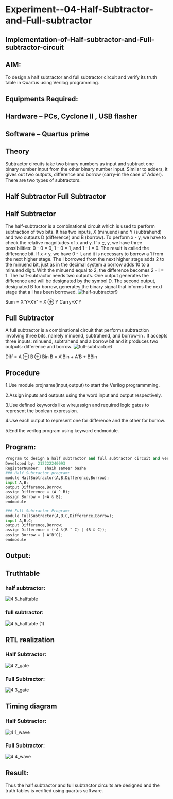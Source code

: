 # Experiment--04-Half-Subtractor-and-Full-subtractor
## Implementation-of-Half-subtractor-and-Full-subtractor-circuit
## AIM:
To design a half subtractor and full subtractor circuit and verify its truth table in Quartus using Verilog programming.

## Equipments Required:
## Hardware – PCs, Cyclone II , USB flasher
## Software – Quartus prime
## Theory
Subtractor circuits take two binary numbers as input and subtract one binary number input from the other binary number input. Similar to adders, it gives out two outputs, difference and borrow (carry-in the case of Adder). There are two types of subtractors.

## Half Subtractor Full Subtractor
## Half Subtractor
The half-subtractor is a combinational circuit which is used to perform subtraction of two bits. It has two inputs, X (minuend) and Y (subtrahend) and two outputs D (difference) and B (borrow). To perform x - y, we have to check the relative magnitudes of x and y. If x ;;, y, we have three possibilities: 0 - 0 = 0, 1 - 0 = 1, and 1 - I = 0. The result is called the difference bit. If x < y, we have 0 - I, and it is necessary to borrow a 1 from the next higher stage. The I borrowed from the next higher stage adds 2 to the minuend bit, just as in the decimal system a borrow adds 10 to a minuend digit. With the minuend equal to 2, the difference becomes 2 - I = 1. The half-subtractor needs two outputs. One output generates the difference and will be designated by the symbol D. The second output, designated B for borrow, generates the binary signal that informs the next stage that a I has been borrowed.
![half-subtractor9](https://user-images.githubusercontent.com/36288975/166112538-58c3bc7c-ee5d-4e6a-ac8d-8e8328efe27a.png)


Sum = X'Y+XY' = X ⊕ Y
Carry=X'Y

## Full Subtractor
A full subtractor is a combinational circuit that performs subtraction involving three bits, namely minuend, subtrahend, and borrow-in . It accepts three inputs: minuend, subtrahend and a borrow bit and it produces two outputs: difference and borrow. 
![full-subtractor6](https://user-images.githubusercontent.com/36288975/166112541-24c68359-3de8-4674-ae22-8272ffc385ed.png)


Diff = A ⊕ B ⊕ Bin B = A'Bin + A'B + BBin

## Procedure
1.Use module projname(input,output) to start the Verilog programmming.

2.Assign inputs and outputs using the word input and output respectively.

3.Use defined keywords like wire,assign and required logic gates to represent the boolean expression.

4.Use each output to represent one for difference and the other for borrow.

5.End the verilog program using keyword endmodule.
## Program:
```python
Program to design a half subtractor and full subtractor circuit and verify its truth table in quartus using Verilog programming.
Developed by: 212222240093
RegisterNumber:  shaik sameer basha
### Half Subtractor program:
module HalfSubtractor(A,B,Difference,Borrow);
input A,B;
output Difference,Borrow;
assign Difference = (A ^ B);
assign Borrow = (~A & B);
endmodule

### Full Subtractor Program:
module FullSubtractor(A,B,C,Difference,Borrow);
input A,B,C;
output Difference,Borrow;
assign Difference = (~A &(B ^ C) | (B & C));
assign Borrow = ( A^B^C);
endmodule
``` 

## Output:

## Truthtable
### half subtractor:
![4 5_halftable](https://github.com/shaikSameerbasha5404/Experiment--03-Half-Subtractor-and-Full-subtractor/assets/118707756/07431693-bc8f-4a5e-a5d3-f0ed1747097a)
### full subtractor:
![4 5_halftable (1)](https://github.com/shaikSameerbasha5404/Experiment--03-Half-Subtractor-and-Full-subtractor/assets/118707756/75a122c1-31c6-433d-a215-b9e92647792d)
##  RTL realization
### Half Subtractor:
![4 2_gate](https://github.com/shaikSameerbasha5404/Experiment--03-Half-Subtractor-and-Full-subtractor/assets/118707756/017682f7-961d-4aa0-9b78-b264e1549ac5)
### Full Subtractor:
![4 3_gate](https://github.com/shaikSameerbasha5404/Experiment--03-Half-Subtractor-and-Full-subtractor/assets/118707756/d0fd371f-776d-4e9c-8c94-1ff09c702139)
## Timing diagram 
### Half Subtractor:
![4 1_wave](https://github.com/shaikSameerbasha5404/Experiment--03-Half-Subtractor-and-Full-subtractor/assets/118707756/d5dc3320-e4c3-4837-ae7c-a8df97cf2374)
### Full Subtractor:
![4 4_wave](https://github.com/shaikSameerbasha5404/Experiment--03-Half-Subtractor-and-Full-subtractor/assets/118707756/cd68b7b0-9be1-44b9-9cb9-64d2bceeec79)
## Result:
Thus the half subtractor and full subtractor circuits are designed and the truth tables is verified using quartus software.
